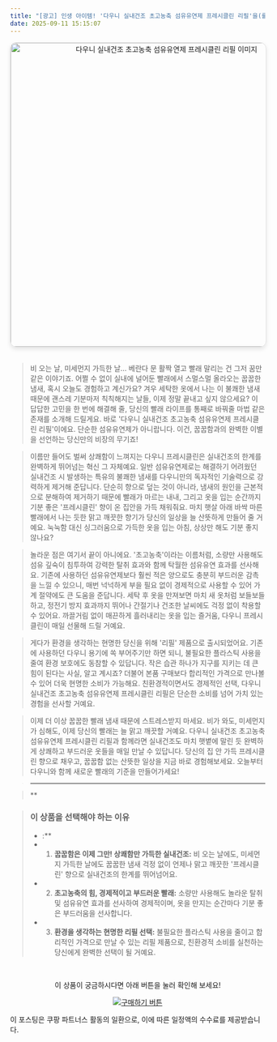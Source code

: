 ```yaml
---
title: "[광고] 인생 아이템! '다우니 실내건조 초고농축 섬유유연제 프레시클린 리필'을(를) 만나보세요."
date: 2025-09-11 15:15:07
---
```


<div align="center">
    <a href="https://link.coupang.com/re/AFFSDP?lptag=AF8916626&pageKey=8773985820&itemId=26014623619&vendorItemId=85331092068&traceid=V0-153-6cf33760fdc35015&requestid=20250912001432488162950799&token=31850C%7CGM" target="_blank">
        <img src="https://ads-partners.coupang.com/image1/AvFhd8k7k6_N2CVzApPrgIWy_gEF3XwnJ6WWZdtasah1KZ39ZTK2xG78yCdW3_ckkeYACbJmomzNMeF-Iyw_m_PxG9C6ny6kG1fVQ9rzkMEDjygorgzYbrD-n6M_lnDVRqF4GuQeFBzkP1JH8ICkaAlznuO5z3uhqJYzfAZtdGhj9yzZUifI8cIMFRMCK2EOLS24tPBoFql2LVoJy-xDXBWUVRtJbxdM4qkXW1JEEGGr_IhfwkabyNtqS6fTxdblcuOaNkh4URnBfVGqw80xgbg_Og==" alt="다우니 실내건조 초고농축 섬유유연제 프레시클린 리필 이미지" width="600" style="max-width: 100%; height: auto; border-radius: 12px; border: 1px solid #e0e0e0; box-shadow: 0 4px 8px rgba(0,0,0,0.1);">
    </a>
</div>
<br>

> 비 오는 날, 미세먼지 가득한 날… 베란다 문 활짝 열고 빨래 말리는 건 그저 꿈만 같은 이야기죠. 어쩔 수 없이 실내에 널어둔 빨래에서 스멀스멀 올라오는 꿉꿉한 냄새, 혹시 오늘도 경험하고 계신가요? 겨우 세탁한 옷에서 나는 이 불쾌한 냄새 때문에 괜스레 기분마저 칙칙해지는 날들, 이제 정말 끝내고 싶지 않으세요? 이 답답한 고민을 한 번에 해결해 줄, 당신의 빨래 라이프를 통째로 바꿔줄 마법 같은 존재를 소개해 드릴게요. 바로 '다우니 실내건조 초고농축 섬유유연제 프레시클린 리필'이에요. 단순한 섬유유연제가 아니랍니다. 이건, 꿉꿉함과의 완벽한 이별을 선언하는 당신만의 비장의 무기죠!

> 이름만 들어도 벌써 상쾌함이 느껴지는 다우니 프레시클린은 실내건조의 한계를 완벽하게 뛰어넘는 혁신 그 자체예요. 일반 섬유유연제로는 해결하기 어려웠던 실내건조 시 발생하는 특유의 불쾌한 냄새를 다우니만의 독자적인 기술력으로 강력하게 제거해 준답니다. 단순히 향으로 덮는 것이 아니라, 냄새의 원인을 근본적으로 분해하여 제거하기 때문에 빨래가 마르는 내내, 그리고 옷을 입는 순간까지 기분 좋은 '프레시클린' 향이 온 집안을 가득 채워줘요. 마치 햇살 아래 바싹 마른 빨래에서 나는 듯한 맑고 깨끗한 향기가 당신의 일상을 늘 산뜻하게 만들어 줄 거예요. 눅눅함 대신 싱그러움으로 가득한 옷을 입는 아침, 상상만 해도 기분 좋지 않나요?

> 놀라운 점은 여기서 끝이 아니에요. '초고농축'이라는 이름처럼, 소량만 사용해도 섬유 깊숙이 침투하여 강력한 탈취 효과와 함께 탁월한 섬유유연 효과를 선사해요. 기존에 사용하던 섬유유연제보다 훨씬 적은 양으로도 충분히 부드러운 감촉을 느낄 수 있으니, 매번 넉넉하게 부을 필요 없이 경제적으로 사용할 수 있어 가계 절약에도 큰 도움을 준답니다. 세탁 후 옷을 만져보면 마치 새 옷처럼 보들보들하고, 정전기 방지 효과까지 뛰어나 간절기나 건조한 날씨에도 걱정 없이 착용할 수 있어요. 까끌거림 없이 매끈하게 흘러내리는 옷을 입는 즐거움, 다우니 프레시클린이 매일 선물해 드릴 거예요.

> 게다가 환경을 생각하는 현명한 당신을 위해 '리필' 제품으로 출시되었어요. 기존에 사용하던 다우니 용기에 쏙 부어주기만 하면 되니, 불필요한 플라스틱 사용을 줄여 환경 보호에도 동참할 수 있답니다. 작은 습관 하나가 지구를 지키는 데 큰 힘이 된다는 사실, 알고 계시죠? 더불어 본품 구매보다 합리적인 가격으로 만나볼 수 있어 더욱 현명한 소비가 가능해요. 친환경적이면서도 경제적인 선택, 다우니 실내건조 초고농축 섬유유연제 프레시클린 리필은 단순한 소비를 넘어 가치 있는 경험을 선사할 거예요.

> 이제 더 이상 꿉꿉한 빨래 냄새 때문에 스트레스받지 마세요. 비가 와도, 미세먼지가 심해도, 이제 당신의 빨래는 늘 맑고 깨끗할 거예요. 다우니 실내건조 초고농축 섬유유연제 프레시클린 리필과 함께라면 실내건조도 마치 햇볕에 말린 듯 완벽하게 상쾌하고 부드러운 옷들을 매일 만날 수 있답니다. 당신의 집 안 가득 프레시클린 향으로 채우고, 꿉꿉함 없는 산뜻한 일상을 지금 바로 경험해보세요. 오늘부터 다우니와 함께 새로운 빨래의 기준을 만들어가세요!

> ---

> **


> ### 이 상품을 선택해야 하는 이유
> - :**
> - 1.  **꿉꿉함은 이제 그만! 상쾌함만 가득한 실내건조:** 비 오는 날에도, 미세먼지 가득한 날에도 꿉꿉한 냄새 걱정 없이 언제나 맑고 깨끗한 '프레시클린' 향으로 실내건조의 한계를 뛰어넘어요.
> - 2.  **초고농축의 힘, 경제적이고 부드러운 빨래:** 소량만 사용해도 놀라운 탈취 및 섬유유연 효과를 선사하여 경제적이며, 옷을 만지는 순간마다 기분 좋은 부드러움을 선사합니다.
> - 3.  **환경을 생각하는 현명한 리필 선택:** 불필요한 플라스틱 사용을 줄이고 합리적인 가격으로 만날 수 있는 리필 제품으로, 친환경적 소비를 실천하는 당신에게 완벽한 선택이 될 거예요.


<br>

<div align="center">
  <p>이 상품이 궁금하시다면 아래 버튼을 눌러 확인해 보세요!</p>
  <a href="https://link.coupang.com/re/AFFSDP?lptag=AF8916626&pageKey=8773985820&itemId=26014623619&vendorItemId=85331092068&traceid=V0-153-6cf33760fdc35015&requestid=20250912001432488162950799&token=31850C%7CGM" target="_blank">
    <img src="https://img.shields.io/badge/지금 바로 구매하기-FF5722?style=for-the-badge&logo=coupa&logoColor=white" alt="구매하기 버튼">
  </a>
</div>

이 포스팅은 쿠팡 파트너스 활동의 일환으로, 이에 따른 일정액의 수수료를 제공받습니다.

